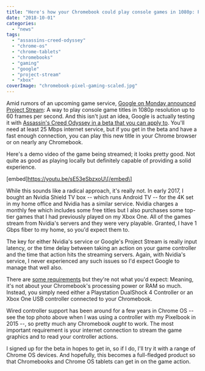 ```yaml
---
title: "Here's how your Chromebook could play console games in 1080p: Project Stream"
date: "2018-10-01"
categories: 
  - "news"
tags: 
  - "assassins-creed-odyssey"
  - "chrome-os"
  - "chrome-tablets"
  - "chromebooks"
  - "gaming"
  - "google"
  - "project-stream"
  - "xbox"
coverImage: "chromebook-pixel-gaming-scaled.jpg"
---
```


Amid rumors of an upcoming game service, [Google on Monday announced Project Stream](https://blog.google/technology/developers/pushing-limits-streaming-technology/): A way to play console game titles in 1080p resolution up to 60 frames per second. And this isn't just an idea, Google is actually testing it with [Assassin's Creed Odyssey in a beta that you can apply to](https://projectstream.google.com/aco/signup?ref=am93x8cfj3f3fdfjidf). You'll need at least 25 Mbps internet service, but if you get in the beta and have a fast enough connection, you can play this new title in your Chrome browser or on nearly any Chromebook.

Here's a demo video of the game being streamed; it looks pretty good. Not quite as good as playing locally but definitely capable of providing a solid experience.

\[embed\]https://youtu.be/sE53eSbzxoU\[/embed\]

While this sounds like a radical approach, it's really not. In early 2017, I bought an Nvidia Shield TV box -- which runs Android TV -- for the 4K set in my home office and Nvidia has a similar service. Nvidia charges a monthly fee which includes some free titles but I also purchases some top-tier games that I had previously played on my Xbox One. All of the games stream from Nvidia's servers and they were very playable. Granted, I have 1 Gbps fiber to my home, so you'd expect them to.

The key for either Nvidia's service or Google's Project Stream is really input latency, or the time delay between taking an action on your game controller and the time that action hits the streaming servers. Again, with Nvidia's service, I never experienced any such issues so I'd expect Google to manage that well also.

There are [some requirements](https://support.google.com/projectstream/answer/9111177) but they're not what you'd expect: Meaning, it's not about your Chromebook's processing power or RAM so much. Instead, you simply need either a Playstation DualShock 4 Controller or an Xbox One USB controller connected to your Chromebook.

Wired controller support has been around for a few years in Chrome OS -- see the top photo above when I was using a controller with my Pixelbook in 2015 --, so pretty much any Chromebook _ought_ to work. The most important requirement is your internet connection to stream the game graphics and to read your controller actions.

I signed up for the beta in hopes to get in, so if I do, I'll try it with a range of Chrome OS devices. And hopefully, this becomes a full-fledged product so that Chromebooks and Chrome OS tablets can get in on the game action.
